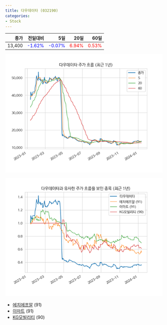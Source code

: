 ```yaml
---
title: 다우데이타 (032190)
categories:
- Stock
---
```


|종가|전일대비|5일|20일|60일|
|---:|-------:|--:|---:|---:|
|13,400|<span style="color: blue">-1.62%</span>|<span style="color: blue">-0.07%</span>|<span style="color: red">6.94%</span>|<span style="color: red">0.53%</span>|


<!-- more -->

![032190](/assets/images/stock/032190.png)

![032190](/assets/images/stock/032190_sim.png)

- [에치에프알](/230240/) (91)
- [이마트](/139480/) (91)
- [KG모빌리티](//003620/) (90)